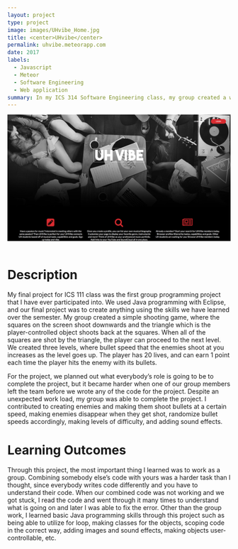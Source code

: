 ```yaml
---
layout: project
type: project
image: images/UHvibe_Home.jpg
title: <center>UHvibe</center>
permalink: uhvibe.meteorapp.com
date: 2017
labels:
  - Javascript
  - Meteor
  - Software Engineering
  - Web application
summary: In my ICS 314 Software Engineering class, my group created a web application for University of Hawaii students. 
---
```



  <div align="middle"><img src="../images/UHvibe_Home.png"></div>
  
  <Br>

<h1>Description</h1>
<p>My final project for ICS 111 class was the first group programming project that I have ever participated into. We used Java programming with Eclipse, and our final project was to create anything using the skills we have learned over the semester.  My group created a simple shooting game, where the squares on the screen shoot downwards and the triangle which is the player-controlled object shoots back at the squares. When all of the squares are shot by the triangle, the player can proceed to the next level. We created three levels, where bullet speed that the enemies shoot at you increases as the level goes up. The player has 20 lives, and can earn 1 point each time the player hits the enemy with its bullets. </p>

<p>For the project, we planned out what everybody’s role is going to be to complete the project, but it became harder when one of our group members left the team before we wrote any of the code for the project. Despite an unexpected work load, my group was able to complete the project. I contributed to creating enemies and making them shoot bullets at a certain speed, making enemies disappear when they get shot, randomize bullet speeds accordingly, making levels of difficulty, and adding sound effects. </p>

<h1>Learning Outcomes</h1>
<p>Through this project, the most important thing I learned was to work as a group. Combining somebody else’s code with yours was a harder task than I thought, since everybody writes code differently and you have to understand their code. When our combined code was not working and we got stuck, I read the code and went through it many times to understand what is going on and later I was able to fix the error. Other than the group work, I learned basic Java programming skills through this project such as being able to utilize for loop, making classes for the objects, scoping code in the correct way, adding images and sound effects, making objects user-controllable, etc. </p>
